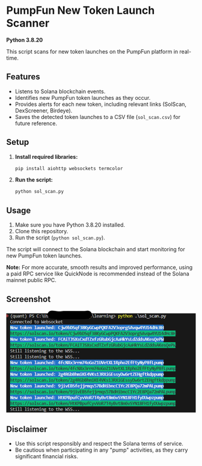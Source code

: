 # PumpFun New Token Launch Scanner

**Python 3.8.20**

This script scans for new token launches on the PumpFun platform in real-time.

## Features

*   Listens to Solana blockchain events.
*   Identifies new PumpFun token launches as they occur.
*   Provides alerts for each new token, including relevant links (SolScan, DexScreener, Birdeye).
*   Saves the detected token launches to a CSV file (`sol_scan.csv`) for future reference.

## Setup

1.  **Install required libraries:**

    ```bash
    pip install aiohttp websockets termcolor
    ```

2.  **Run the script:**

    ```bash
    python sol_scan.py
    ```

## Usage

1.  Make sure you have Python 3.8.20 installed.
2.  Clone this repository.
3.  Run the script (`python sol_scan.py`).

The script will connect to the Solana blockchain and start monitoring for new PumpFun token launches.

**Note:** For more accurate, smooth results and improved performance, using a paid RPC service like QuickNode is recommended instead of the Solana mainnet public RPC.

## Screenshot

![Screenshot](scanexample.png)


## Disclaimer

*   Use this script responsibly and respect the Solana terms of service.
*   Be cautious when participating in any "pump" activities, as they carry significant financial risks.
